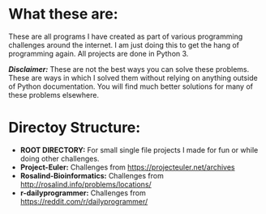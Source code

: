 # What these are:
These are all programs I have created as part of various programming challenges around the internet. I am just doing this to get the hang of programming again. All projects are done in Python 3.

***Disclaimer:*** These are not the best ways you can solve these problems. These are ways in which I solved them without relying on anything outside of Python documentation. You will find much better solutions for many of these problems elsewhere.

# Directoy Structure:
* **ROOT DIRECTORY:** For small single file projects I made for fun or while doing other challenges.
* **Project-Euler:** Challenges from https://projecteuler.net/archives
* **Rosalind-Bioinformatics:** Challenges from http://rosalind.info/problems/locations/
* **r-dailyprogrammer:** Challenges from https://reddit.com/r/dailyprogrammer/